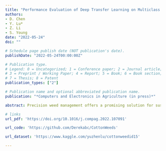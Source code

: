 ```yaml
---
title: "Performance Evaluation of Deep Transfer Learning on Multiclass Identification of Common Weed Species in Cotton Production Systems"
authors: 
- D. Chen
- Y. Lu* 
- Z. Li
- S. Young
date: "2022-05-24"
doi: ""

# Schedule page publish date (NOT publication's date).
publishDate: "2022-05-24T00:00:00Z"

# Publication type.
# Legend: 0 = Uncategorized; 1 = Conference paper; 2 = Journal article;
# 3 = Preprint / Working Paper; 4 = Report; 5 = Book; 6 = Book section;
# 7 = Thesis; 8 = Patent
publication_types: ["2"]

# Publication name and optional abbreviated publication name.
publication: "*Computers and Electronics in Agriculture (in press)*"

abstract: Precision weed management offers a promising solution for sustainable cropping systems through the use of chemical-reduced/non-chemical robotic weeding techniques, which apply suitable control tactics to individual weeds. Therefore, accurate identification of weed species plays a crucial role in such systems to enable precise, individualized weed treatment. Despite recent progress, the development of a robust weed identification and localization system in the presence of unstructured field conditions remains a serious challenge, requiring supervised modeling using large volumes of annotated data. This paper makes a first comprehensive evaluation of deep transfer learning (DTL) for identifying common weed species specific to cotton (Gossypium hirsutum L.) production systems in southern United States. A new dataset for weed identification was created, consisting of 5187 color images of 15 weed classes collected under natural lighting conditions and at varied weed growth stages, in cotton fields (primarily in Mississippi and North Carolina) during the 2020 and 2021 field seasons. We evaluated 35 state-of-the-art deep learning models through transfer learning with repeated holdout validations and established an extensive benchmark for the considered weed identification task. DTL achieved high classification accuracy of F1 scores exceeding 95%, requiring reasonably short training time (less than 2.5 hours) across models. ResNext101 achieved the best F1-score of 98.93 ± 0.34% whereas 10 out of the 35 models achieved F1 scores exceeding 98.0%. However, the performance on minority weed classes with few training samples was less satisfactory for models trained with a conventional, unweighted cross entropy loss function. To address this issue, a weighted cross entropy loss function was adopted, which achieved substantially improved accuracies for minority weed classes (e.g., the F1-scores for Xception and MnasNet on the Spurred Anoda weed increased from 48% to 90% and 50% to 82%, respectively). Furthermore, a deep learning-based cosine similarity metrics was employed to analyze the similarity among weed classes, assisting in the interpretation of classifications. Both the codes (https://github.com/Derekabc/CottonWeeds) for model benchmarking and the weed dataset (https://www.kaggle.com/yuzhenlu/cottonweedid15) of this study are made publicly available, which expect to be a valuable resource for future research in weed identification and beyond.

# links
url_pdf: 'https://doi.org/10.1016/j.compag.2022.107091'

url_code: 'https://github.com/Derekabc/CottonWeeds'

url_dataset: 'https://www.kaggle.com/yuzhenlu/cottonweedid15'

---
```

